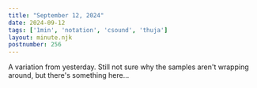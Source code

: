 ```yaml
---
title: "September 12, 2024"
date: 2024-09-12
tags: ['1min', 'notation', 'csound', 'thuja']
layout: minute.njk
postnumber: 256
---	
```


A variation from yesterday. Still not sure why the samples aren't wrapping around, but there's something here...